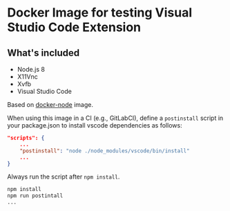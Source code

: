 # Docker Image for testing Visual Studio Code Extension

## What's included

- Node.js 8
- X11Vnc
- Xvfb
- Visual Studio Code

Based on [docker-node](https://github.com/nodejs/docker-node) image.

When using this image in a CI (e.g., GitLabCI), define a `postinstall` script in your package.json to install vscode dependencies as follows:

```json
"scripts": {
    ...
    "postinstall": "node ./node_modules/vscode/bin/install"
    ...
}
```

Always run the script after `npm install`.

```bash
npm install
npm run postintall
...
```